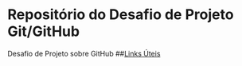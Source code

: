# Repositório do Desafio de Projeto Git/GitHub
Desafio de Projeto sobre GitHub
##[Links Úteis](https://www.markdownguide.org/)
